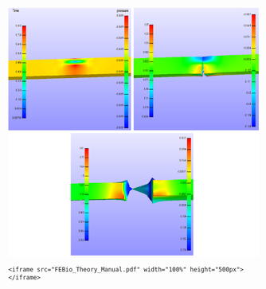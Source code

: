 
 <br>
 <img height="500" src="largedeformationteartest.png" />
 </br>

  <body>
    
    <iframe src="FEBio_Theory_Manual.pdf" width="100%" height="500px">
    </iframe>
  </body>

 
